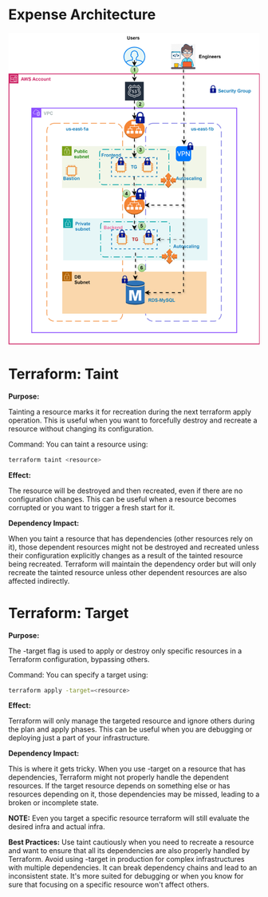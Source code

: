 # Expense Architecture

![alt text](expense-infra-dev.drawio.svg)

# Terraform: Taint

**Purpose:** 

Tainting a resource marks it for recreation during the next terraform apply operation. This is useful when you want to forcefully destroy and recreate a resource without changing its configuration.

Command: You can taint a resource using:

```bash
terraform taint <resource>
```

**Effect:** 

The resource will be destroyed and then recreated, even if there are no configuration changes. This can be useful when a resource becomes corrupted or you want to trigger a fresh start for it.

**Dependency Impact:** 

When you taint a resource that has dependencies (other resources rely on it), those dependent resources might not be destroyed and recreated unless their configuration explicitly changes as a result of the tainted resource being recreated. Terraform will maintain the dependency order but will only recreate the tainted resource unless other dependent resources are also affected indirectly.

# Terraform: Target

**Purpose:** 

The -target flag is used to apply or destroy only specific resources in a Terraform configuration, bypassing others.

Command: You can specify a target using:

```bash
terraform apply -target=<resource>
```
**Effect:** 

Terraform will only manage the targeted resource and ignore others during the plan and apply phases. This can be useful when you are debugging or deploying just a part of your infrastructure.

**Dependency Impact:** 

This is where it gets tricky. When you use -target on a resource that has dependencies, Terraform might not properly handle the dependent resources. If the target resource depends on something else or has resources depending on it, those dependencies may be missed, leading to a broken or incomplete state.

**NOTE:** Even you target a specific resource terraform will still evaluate the desired infra and actual infra.

**Best Practices:**
Use taint cautiously when you need to recreate a resource and want to ensure that all its dependencies are also properly handled by Terraform.
Avoid using -target in production for complex infrastructures with multiple dependencies. It can break dependency chains and lead to an inconsistent state. It's more suited for debugging or when you know for sure that focusing on a specific resource won't affect others.
